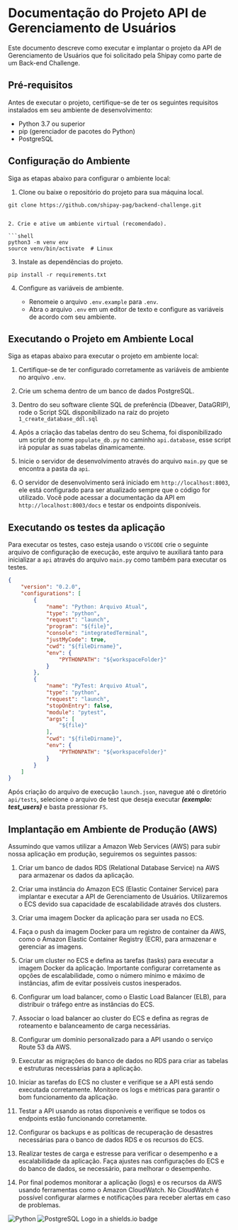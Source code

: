 # Documentação do Projeto API de Gerenciamento de Usuários

Este documento descreve como executar e implantar o projeto da API de Gerenciamento de Usuários que foi solicitado pela Shipay como parte de um Back-end Challenge.


## Pré-requisitos

Antes de executar o projeto, certifique-se de ter os seguintes requisitos instalados em seu ambiente de desenvolvimento:

- Python 3.7 ou superior
- pip (gerenciador de pacotes do Python)
- PostgreSQL


## Configuração do Ambiente

Siga as etapas abaixo para configurar o ambiente local:

1. Clone ou baixe o repositório do projeto para sua máquina local.

```shell
git clone https://github.com/shipay-pag/backend-challenge.git
```
```

2. Crie e ative um ambiente virtual (recomendado).

```shell
python3 -m venv env
source venv/bin/activate  # Linux
```

3. Instale as dependências do projeto.

```shell
pip install -r requirements.txt
```

4. Configure as variáveis de ambiente.

   - Renomeie o arquivo `.env.example` para `.env`.
   - Abra o arquivo `.env` em um editor de texto e configure as variáveis de acordo com seu ambiente.


## Executando o Projeto em Ambiente Local

Siga as etapas abaixo para executar o projeto em ambiente local:

1. Certifique-se de ter configurado corretamente as variáveis de ambiente no arquivo `.env`.

2. Crie um schema dentro de um banco de dados PostgreSQL.

3. Dentro do seu software cliente SQL de preferência (Dbeaver, DataGRIP), rode o Script SQL disponibilizado na raíz do projeto `1_create_database_ddl.sql`

4. Após a criação das tabelas dentro do seu Schema, foi disponibilizado um script de nome `populate_db.py` no caminho `api.database`, esse script irá popular as suas tabelas dinamicamente.

5. Inicie o servidor de desenvolvimento através do arquivo `main.py` que se encontra a pasta da `api`.

6. O servidor de desenvolvimento será iniciado em `http://localhost:8003`, ele está configurado para ser atualizado sempre que o código for utilizado.
Você pode acessar a documentação da API em `http://localhost:8003/docs` e testar os endpoints disponíveis.

## Executando os testes da aplicação
Para executar os testes, caso esteja usando o `VSCODE` crie o seguinte arquivo de configuração de execução, este arquivo te auxiliará tanto para inicializar a `api` através do arquivo `main.py` como também para executar os testes.

```json
{
    "version": "0.2.0",
    "configurations": [
        {
            "name": "Python: Arquivo Atual",
            "type": "python",
            "request": "launch",
            "program": "${file}",
            "console": "integratedTerminal",
            "justMyCode": true,
            "cwd": "${fileDirname}",
            "env": {
                "PYTHONPATH": "${workspaceFolder}"
            }
        },
        {
            "name": "PyTest: Arquivo Atual",
            "type": "python",
            "request": "launch",
            "stopOnEntry": false,
            "module": "pytest",
            "args": [
                "${file}"
            ],
            "cwd": "${fileDirname}",
            "env": {
                "PYTHONPATH": "${workspaceFolder}"
            }
        }
    ]
}
```

Após criação do arquivo de execução `launch.json`, navegue até o diretório `api/tests`, selecione o arquivo de test que deseja executar ***(exemplo: test_users)*** e basta pressionar `F5`.

## Implantação em Ambiente de Produção (AWS)

Assumindo que vamos utilizar a Amazon Web Services (AWS) para subir nossa aplicação em produção, seguiremos os seguintes passos:

1. Criar um banco de dados RDS (Relational Database Service) na AWS para armazenar os dados da aplicação.

2. Criar uma instância do Amazon ECS (Elastic Container Service) para implantar e executar a API de Gerenciamento de Usuários. Utilizaremos o ECS devido sua capacidade de escalabilidade através dos clusters.

3. Criar uma imagem Docker da aplicação para ser usada no ECS.

4. Faça o push da imagem Docker para um registro de container da AWS, como o Amazon Elastic Container Registry (ECR), para armazenar e gerenciar as imagens.

5. Criar um cluster no ECS e defina as tarefas (tasks) para executar a imagem Docker da aplicação. Importante configurar corretamente as opções de escalabilidade, como o número mínimo e máximo de instâncias, afim de evitar possíveis custos inesperados.

6. Configurar um load balancer, como o Elastic Load Balancer (ELB), para distribuir o tráfego entre as instâncias do ECS.

7. Associar o load balancer ao cluster do ECS e defina as regras de roteamento e balanceamento de carga necessárias.

8. Configurar um domínio personalizado para a API usando o serviço Route 53 da AWS.

9. Executar as migrações do banco de dados no RDS para criar as tabelas e estruturas necessárias para a aplicação.

10. Iniciar as tarefas do ECS no cluster e verifique se a API está sendo executada corretamente. Monitore os logs e métricas para garantir o bom funcionamento da aplicação.

11. Testar a API usando as rotas disponíveis e verifique se todos os endpoints estão funcionando corretamente.

12. Configurar os backups e as políticas de recuperação de desastres necessárias para o banco de dados RDS e os recursos do ECS.

13. Realizar testes de carga e estresse para verificar o desempenho e a escalabilidade da aplicação. Faça ajustes nas configurações do ECS e do banco de dados, se necessário, para melhorar o desempenho.

14. Por final podemos monitorar a aplicação (logs) e os recursos da AWS usando ferramentas como o Amazon CloudWatch. No CloudWatch é possível configurar alarmes e notificações para receber alertas em caso de problemas.


![Python](https://img.shields.io/badge/Python-3776AB?style=for-the-badge&logo=python&logoColor=white)
![PostgreSQL Logo in a shields.io badge](https://img.shields.io/badge/PostgreSQL-gray.svg?logo=postgresql&style=for-the-badge&color=4169E1&logoColor=white)